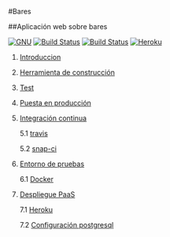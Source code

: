 #Bares

##Aplicación web sobre bares

[![GNU](https://img.shields.io/badge/license-GNU%20GPL%20V3-ff69b4.svg)](LICENSE)
[![Build Status](https://travis-ci.org/acasadoquijada/IV.svg?branch=master)](https://travis-ci.org/acasadoquijada/IV)
[![Build Status](https://snap-ci.com/acasadoquijada/IV/branch/master/build_image)](https://snap-ci.com/acasadoquijada/IV/branch/master)
[![Heroku](https://www.herokucdn.com/deploy/button.png)](http://aplicacion-bares.herokuapp.com/bares/)


1. [Introduccion](documentacion/capitulo1-introduccion.md)

2. [Herramienta de construcción](documentacion/capitulo2-herramienta_construccion.md)

3. [Test](documentacion/capitulo3-test.md)

4. [Puesta en producción](documentacion/capitulo4-puesta-produccion.md)

5. [Integración continua](documentacion/capitulo5-intregracion-continua.md)
    
    5.1 [travis](documentacion/capitulo5-intregracion-continua.md#travis)

    5.2 [snap-ci](documentacion/capitulo5-intregracion-continua.md#snap-ci)
    
6. [Entorno de pruebas](documentacion/capitulo6-entorno-pruebas.md)

    6.1 [Docker](documentacion/capitulo6-entorno-pruebas.md#docker)

7. [Despliegue PaaS](documentacion/capitulo7-despliegue-PaaS.md)

    7.1 [Heroku](documentacion/capitulo7-despliegue-PaaS.md#despliegue-heroku)
    
    7.2 [Configuración postgresql](documentacion/capitulo7-despliegue-PaaS.md#configuración-postgresql)



